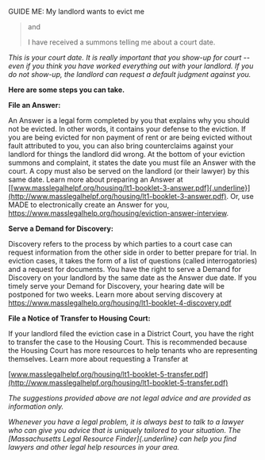 GUIDE ME: My landlord wants to evict me

> and
>
> I have received a summons telling me about a court date.

*This is your court date. It is really important that you show-up for
court -- even if you think you have worked everything out with your
landlord. If you do not show-up, the landlord can request a default
judgment against you.*

**Here are some steps you can take.**

**File an Answer:**

An Answer is a legal form completed by you that explains why you should
not be evicted. In other words, it contains your defense to the
eviction. If you are being evicted for non payment of rent or are being
evicted without fault attributed to you, you can also bring
counterclaims against your landlord for things the landlord did wrong.
At the bottom of your eviction summons and complaint, it states the date
you must file an Answer with the court. A copy must also be served on
the landlord (or their lawyer) by this same date. Learn more about
preparing an Answer at
[[www.masslegalhelpf.org/housing/lt1-booklet-3-answer.pdf]{.underline}](http://www.masslegalhelpf.org/housing/lt1-booklet-3-answer.pdf).
Or, use MADE to electronically create an Answer for you,
<https://www.masslegalhelp.org/housing/eviction-answer-interview>.

**Serve a Demand for Discovery:**

Discovery refers to the process by which parties to a court case can
request information from the other side in order to better prepare for
trial. In eviction cases, it takes the form of a list of questions
(called interrogatories) and a request for documents. You have the right
to serve a Demand for Discovery on your landlord by the same date as the
Answer due date. If you timely serve your Demand for Discovery, your
hearing date will be postponed for two weeks. Learn more about serving
discovery at
https://www.masslegalhelp.org/housing/lt1-booklet-4-discovery.pdf

**File a Notice of Transfer to Housing Court:**

If your landlord filed the eviction case in a District Court, you have
the right to transfer the case to the Housing Court. This is recommended
because the Housing Court has more resources to help tenants who are
representing themselves. Learn more about requesting a Transfer at

[www.masslegalhelpf.org/housing/lt1-booklet-5-transfer.pdf](http://www.masslegalhelpf.org/housing/lt1-booklet-5-transfer.pdf)

*The suggestions provided above are not legal advice and are provided as
information only.*

*Whenever you have a legal problem, it is always best to talk to a
lawyer who can give you advice that is uniquely tailored to your
situation. The [Massachusetts Legal Resource Finder]{.underline} can
help you find lawyers and other legal help resources in your area.*
